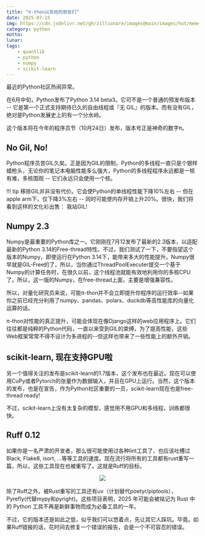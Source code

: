 ```yaml
---
title: "π-thon以及他的朋友们"
date: 2025-07-15
img: https://cdn.jsdelivr.net/gh/zillionare/images@main/images/hot/meme/π-thon.png
category: python
motto:
lunar:
tags: 
    - quantlib
    - python
    - numpy
    - scikit-learn
---
```




最近的Python社区热闹异常。

在6月中旬，Python发布了Python 3.14 beta3。它可不是一个普通的预发布版本 -- 它是第一个正式支持期待已久的自由线程或『无 GIL』的版本。而有没有GIL，绝对是Python发展史上的有一个分水岭。

这个版本将在今年的程序员节（10月24日）发布，版本号正是神奇的数字π。

## No Gil, No!

Python程序员苦GIL久矣。正是因为GIL的限制，Python的多线程一直只是个银样蜡枪头，无论你的笔记本电脑性能多么强大，Python的多线程程序永远都是一核有难，多核围观 -- 它们永远只会使用一个核。

!!! tip
    移除GIL并非没有代价。它会使Python的单线程性能下降10%左右 -- 但在 apple arm下，仅下降3%左右 -- 同时可能使内存开销上升20%。很快，我们将看到这样的文化衫出售： 我站GIL!

## Numpy 2.3

Numpy是最重要的Python库之一。它刚刚在7月12发布了最新的2.3版本，以适配最新的Python 3.14的Free-thread特性。不过，我们测试了一下，不要指望这个版本的Numpy，即使运行在Python 3.14下，能带来多大的性能提升。Numpy很早就是GIL-Free的了，所以，当你通过ThreadPoolExecuter提交一个基于Numpy的计算任务时，在很久以前，这个线程池就能有效地利用你的多核CPU了。所以，这一版的Numpy，在free-thread上面，主要是增强兼容性。

所以，对量化研究员来说，可能π-thon并不会立即提升你程序的运行效率--如果你之前已经充分利用了numpy、pandas、polars、duckdb等高性能库的向量化运算的话。

π-thon对性能的真正提升，可能会体现在像Django这样的web应用程序上。它们往往都是纯粹的Python代码，一直以来受到GIL的束缚，为了提高性能，这些Web框架常常不得不设计为多进程的--但这样也带来了一些性能上的额外开销。

## scikit-learn, 现在支持GPU啦

另一个值得关注的发布是scikit-learn的1.7版本，这个发布也在最近。现在可以使用CuPy或者Pytorch的张量作为数据输入，并且在GPU上运行。当然，这个版本的发布，也是在宣告，作为Python社区重要的一员，scikit-learn现在也是free-thread ready!

不过，scikit-learn上没有太复杂的模型，感觉用不用GPU和多线程，训练都很快。

## Ruff 0.12

如果你是一名严肃的开发者，那么很可能使用过各种lint工具了，也应该吐槽过Black, Flake8, isort, ...等等工具的速度。现在流行将所有的工具都有rust重写一篇，所以，这些工具现在也被重写了。这就是Ruff的目标。

<div style='width:75%;text-align:center;margin: 0 auto 1rem'>
<img src='https://cdn.jsdelivr.net/gh/zillionare/images@main/images/2025/07/Ruff_v_0_12_0_header.png'>
<span style='font-size:0.8em;display:inline-block;width:100%;text-align:center;color:grey'></span>
</div>

除了Ruff之外，被Rust重写的工具还有uv（计划替代poetyr/piptools），Pyrefly(代替mypy和pyright)。这些项目表明，2025 年可能会被铭记为 Rust 中的 Python 工具不再是新鲜事物而成为必备工具的一年。

不过，它的版本还是如此之低，似乎我们可以悠着点，先让其它人踩坑。毕竟。如果Ruff错报的话，花时间去修复一个错误的报告，会是一个不可容忍的错误。


